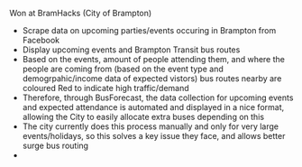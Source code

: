 Won at BramHacks (City of Brampton)

- Scrape data on upcoming parties/events occuring in Brampton from Facebook
- Display upcoming events and Brampton Transit bus routes
- Based on the events, amount of people attending them, and where the people are coming from (based on the event type and demogrpahic/income data of expected vistors) bus routes nearby are coloured Red to indicate high traffic/demand
- Therefore, through BusForecast, the data collection for upcoming events and expected attendance is automated and displayed in a nice format, allowing the City to easily allocate extra buses depending on this
- The city currently does this process manually and only for very large events/holidays, so this solves a key issue they face, and allows better surge bus routing
- 
